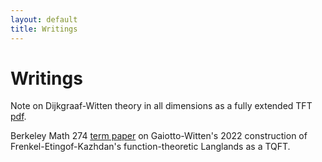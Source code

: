 ```yaml
---
layout: default
title: Writings
---
```

# Writings

Note on Dijkgraaf-Witten theory in all dimensions as a fully extended TFT [pdf](https://jacoberl.github.io/assets/DW-notes.pdf).

Berkeley Math 274 [term paper](https://jacoberl.github.io/assets/final-paper.pdf) on Gaiotto-Witten's 2022 construction of Frenkel-Etingof-Kazhdan's function-theoretic Langlands as a TQFT. 
